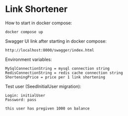 # Link Shortener

How to start in docker compose:

    docker compose up
    
Swagger UI link after starting in docker compose:

    http://localhost:8000/swagger/index.html

Environment variables:

    MySqlConnectionString = mysql connection string
    RedisConnectionString = redis cache connection string
    ShorteningPrice = price per 1 link shortening

Test user (SeedInitialUser migration):

    Login: initialUser
    Password: pass
    
	this user has pregiven 1000 on balance